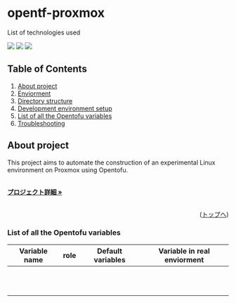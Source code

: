 # opentf-proxmox
<div id="top"></div>
<p style="display: inline">
  <!-- List of technologies used --> 
  List of technologies used
  
<img src="https://img.shields.io/badge/Proxmox--FFA500.svg?logo=Proxmox&style=plastic"> <img src="https://img.shields.io/badge/HCL--007FFF.svg?logo=HCL&style=plastic"> <img src="https://img.shields.io/badge/opentofu--FFFF00.svg?logo=opentofu&style=plastic">

## Table of Contents

1. [About project](#Aboutproject)
2. [Enviorment](#Enviorment)
3. [Directory structure](#Directorystructure)
4. [Development environment setup](#Developmentenvironmentsetup)
5. [List of all the Opentofu variables](https://github.com/SO114514/opentf-proxmox/tree/main?tab=readme-ov-file#list-of-all-the-opentofu-variables)
6. [Troubleshooting](#Troubleshooting)

## About project

This project aims to automate the construction of an experimental Linux environment on Proxmox using Opentofu. 

<!-- プロジェクトの概要を記載 -->

  <p align="left">
    <br />
    <!-- プロジェクト詳細にBacklogのWikiのリンク -->
    <a href="Backlogのwikiリンク"><strong>プロジェクト詳細 »</strong></a>
    <br />
    <br />

<p align="right">(<a href="#top">トップへ</a>)</p>

### List of all the Opentofu variables

| Variable name          | role                                      | Default variables                  | Variable in real enviorment              |
| ---------------------- | ----------------------------------------- | ---------------------------------- | ---------------------------------------- |
|     | |                                |                                          |
|         |    |                           |                                          |
|            |          |                              |                                          |
|         |        |                              |                                          |
|              |          |                                  |                                          |
|            |        |                                |                                          |
|            |                 |                           | |
|          |               |  |                        |
|                  |                   |                                |                                   |
|         |                    |                    |                                          |
|  |   |              |                     |

